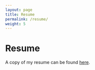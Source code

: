 ```yaml
---
layout: page
title: Resume
permalink: /resume/
weight: 5
---
```


# Resume

A copy of my resume can be found [here](https://raw.githubusercontent.com/yontartu/yontartu.github.io/master/assets/JosephGoodman_Resume.pdf). 
